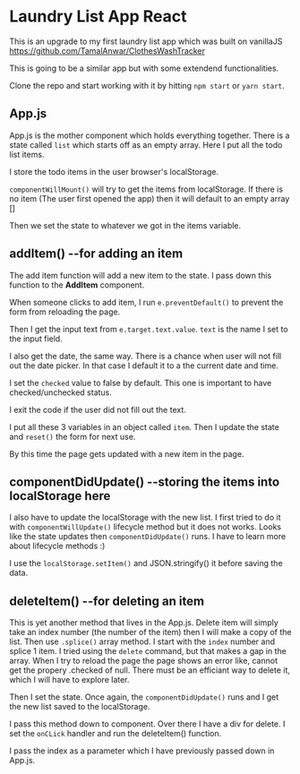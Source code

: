 # Laundry List App React

This is an upgrade to my first laundry list app which was built on vanillaJS https://github.com/TamalAnwar/ClothesWashTracker

This is going to be a similar app but with some extendend functionalities.

Clone the repo and start working with it by hitting `npm start` or `yarn start`.

## App.js

App.js is the mother component which holds everything together. There is a state called `list` which starts off as an empty array. Here I put all the todo list items.

I store the todo items in the user browser's localStorage.

`componentWillMount()` will try to get the items from localStorage. If there is no item (The user first opened the app) then it will default to an empty array []

Then we set the state to whatever we got in the items variable.

## addItem() --for adding an item

The add item function will add a new item to the state. I pass down this function to the **AddItem** component.

When someone clicks to add item, I run `e.preventDefault()` to prevent the form from reloading the page.

Then I get the input text from `e.target.text.value`. `text` is the name I set to the input field.

I also get the date, the same way. There is a chance when user will not fill out the date picker. In that case I default it to a the current date and time.

I set the `checked` value to false by default. This one is important to have checked/unchecked status.

I exit the code if the user did not fill out the text.

I put all these 3 variables in an object called `item`. Then I update the state and `reset()` the form for next use.

By this time the page gets updated with a new item in the page.

## componentDidUpdate() --storing the items into localStorage here

I also have to update the localStorage with the new list. I first tried to do it with `componentWillUpdate()` lifecycle method but it does not works. Looks like the state updates then `componentDidUpdate()` runs. I have to learn more about lifecycle methods :)

I use the `localStorage.setItem()` and JSON.stringify() it before saving the data.

## deleteItem() --for deleting an item

This is yet another method that lives in the App.js. Delete item will simply take an index number (the number of the item) then I will make a copy of the list. Then use `.splice()` array method. I start with the `index` number and splice 1 item. I tried using the `delete` command, but that makes a gap in the array. When I try to reload the page the page shows an error like, cannot get the propery .checked of null. There must be an efficiant way to delete it, which I will have to explore later.

Then I set the state. Once again, the `componentDidUpdate()` runs and I get the new list saved to the localStorage.

I pass this method down to **<Item />** component. Over there I have a div for delete. I set the `onCLick` handler and run the deleteItem() function.

I pass the index as a parameter which I have previously passed down in App.js.
